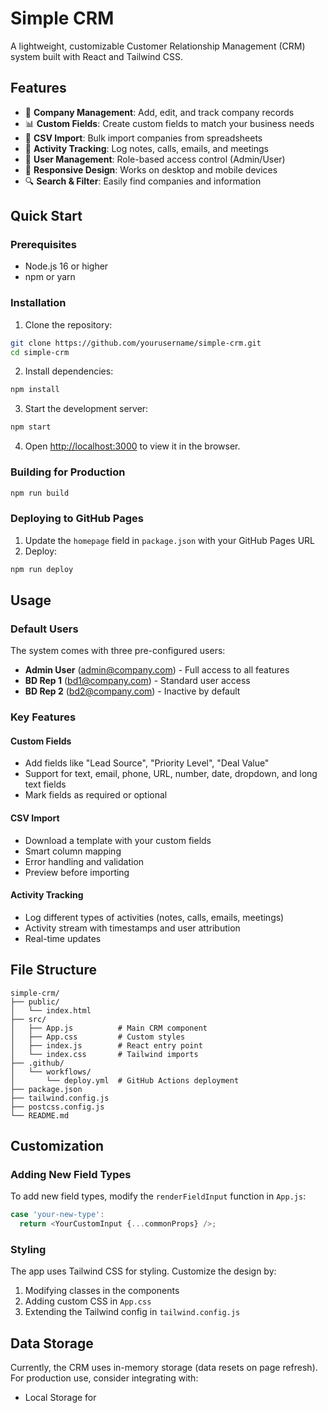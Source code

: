 # Simple CRM

A lightweight, customizable Customer Relationship Management (CRM) system built with React and Tailwind CSS.

## Features

- 🏢 **Company Management**: Add, edit, and track company records
- 📊 **Custom Fields**: Create custom fields to match your business needs
- 📁 **CSV Import**: Bulk import companies from spreadsheets
- 💬 **Activity Tracking**: Log notes, calls, emails, and meetings
- 👥 **User Management**: Role-based access control (Admin/User)
- 📱 **Responsive Design**: Works on desktop and mobile devices
- 🔍 **Search & Filter**: Easily find companies and information

## Quick Start

### Prerequisites

- Node.js 16 or higher
- npm or yarn

### Installation

1. Clone the repository:
```bash
git clone https://github.com/yourusername/simple-crm.git
cd simple-crm
```

2. Install dependencies:
```bash
npm install
```

3. Start the development server:
```bash
npm start
```

4. Open [http://localhost:3000](http://localhost:3000) to view it in the browser.

### Building for Production

```bash
npm run build
```

### Deploying to GitHub Pages

1. Update the `homepage` field in `package.json` with your GitHub Pages URL
2. Deploy:
```bash
npm run deploy
```

## Usage

### Default Users

The system comes with three pre-configured users:

- **Admin User** (admin@company.com) - Full access to all features
- **BD Rep 1** (bd1@company.com) - Standard user access
- **BD Rep 2** (bd2@company.com) - Inactive by default

### Key Features

#### Custom Fields
- Add fields like "Lead Source", "Priority Level", "Deal Value"
- Support for text, email, phone, URL, number, date, dropdown, and long text fields
- Mark fields as required or optional

#### CSV Import
- Download a template with your custom fields
- Smart column mapping
- Error handling and validation
- Preview before importing

#### Activity Tracking
- Log different types of activities (notes, calls, emails, meetings)
- Activity stream with timestamps and user attribution
- Real-time updates

## File Structure

```
simple-crm/
├── public/
│   └── index.html
├── src/
│   ├── App.js          # Main CRM component
│   ├── App.css         # Custom styles
│   ├── index.js        # React entry point
│   └── index.css       # Tailwind imports
├── .github/
│   └── workflows/
│       └── deploy.yml  # GitHub Actions deployment
├── package.json
├── tailwind.config.js
├── postcss.config.js
└── README.md
```

## Customization

### Adding New Field Types

To add new field types, modify the `renderFieldInput` function in `App.js`:

```javascript
case 'your-new-type':
  return <YourCustomInput {...commonProps} />;
```

### Styling

The app uses Tailwind CSS for styling. Customize the design by:

1. Modifying classes in the components
2. Adding custom CSS in `App.css`
3. Extending the Tailwind config in `tailwind.config.js`

## Data Storage

Currently, the CRM uses in-memory storage (data resets on page refresh). For production use, consider integrating with:

- Local Storage for
